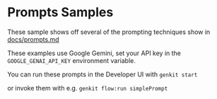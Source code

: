 # Prompts Samples

These sample shows off several of the prompting techniques show in [docs/prompts.md](/docs/prompts.md)

These examples use Google Gemini, set your API key in the `GOOGLE_GENAI_API_KEY` environment variable.

You can run these prompts in the Developer UI with `genkit start`

or invoke them with e.g. `genkit flow:run simplePrompt`
